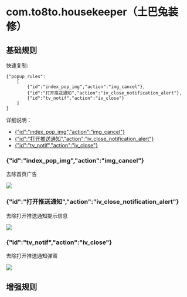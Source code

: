 # com.to8to.housekeeper（土巴兔装修）

## 基础规则

快速复制:
```
{"popup_rules":
    [
        {"id":"index_pop_img","action":"img_cancel"},
        {"id":"打开推送通知","action":"iv_close_notification_alert"},
        {"id":"tv_notif","action":"iv_close"}
    ]
}
```
详细说明：
- [{"id":"index_pop_img","action":"img_cancel"}](#idindex_pop_imgactionimg_cancel)
- [{"id":"打开推送通知","action":"iv_close_notification_alert"}](#id打开推送通知actioniv_close_notification_alert)
- [{"id":"tv_notif","action":"iv_close"}](#idtv_notifactioniv_close)

### {"id":"index_pop_img","action":"img_cancel"}
去除首页广告

![](./assets/首页广告.jpg)

### {"id":"打开推送通知","action":"iv_close_notification_alert"}
去除打开推送通知提示信息

![](./assets/打开推送通知提示信息.jpg)

### {"id":"tv_notif","action":"iv_close"}
去除打开推送通知弹窗

![](./assets/打开推送通知弹窗.jpg)

## 增强规则
